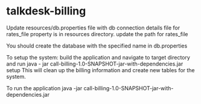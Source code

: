 # talkdesk-billing
Update resources/db.properties file with db connection details
file for rates_file property is in resources directory. update the path for rates_file

You should create the database with the specified name in db.properties

To setup the system:  build the application and navigate to target directory and run
java - jar call-billing-1.0-SNAPSHOT-jar-with-dependencies.jar setup
This will clean up the billing information and create new tables for the system.

To run the application
java -jar call-billing-1.0-SNAPSHOT-jar-with-dependencies.jar
